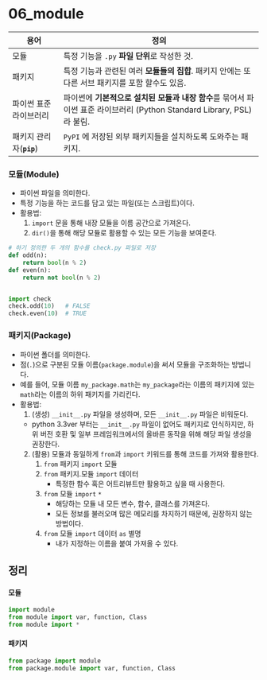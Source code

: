 # 06_module

|용어|정의|
| --------| ------------------- |
|모듈| 특정 기능을 `.py` **파일 단위**로 작성한 것.|
|패키지| 특정 기능과 관련된 여러 **모듈들의 집합**. 패키지 안에는 또다른 서브 패키지를 포함 할수도 있음.|
|파이썬 표준 라이브러리| 파이썬에 **기본적으로 설치된 모듈과 내장 함수**를 묶어서 파이썬 표준 라이브러리 (Python Standard Library, PSL) 라 불림.|
|패키지 관리자(**`pip`**)| `PyPI` 에 저장된 외부 패키지들을 설치하도록 도와주는 패키지.|


### 모듈(Module)
- 파이썬 파일을 의미한다.
- 특정 기능을 하는 코드를 담고 있는 파일(또는 스크립트)이다.
- 활용법:
  1. `import` 문을 통해 내장 모듈을 이름 공간으로 가져온다.
  2. `dir()`을 통해 해당 모듈로 활용할 수 있는 모든 기능을 보여준다.
```py
# 하기 정의한 두 개의 함수를 check.py 파일로 저장
def odd(n):
    return bool(n % 2)
def even(n):
    return not bool(n % 2)


import check
check.odd(10)   # FALSE
check.even(10)  # TRUE
```


### 패키지(Package)
- 파이썬 폴더를 의미한다.
- 점(`.`)으로 구분된 모듈 이름(`package.module`)을 써서 모듈을 구조화하는 방법니다.
- 예를 들어, 모듈 이름 `my_package.math`는 `my_package`라는 이름의 패키지에 있는 `math`라는 이름의 하위 패키지를 가리킨다.
- 활용법:
  1. (생성) `__init__.py` 파일을 생성하며, 모든 `__init__.py` 파일은 비워둔다.
    - python 3.3ver 부터는 `__init__.py` 파일이 없어도 패키지로 인식하지만, 하위 버전 호환 및 일부 프레임워크에서의 올바른 동작을 위해 해당 파일 생성을 권장한다. 
  2. (활용) 모듈과 동일하게 `from`과 `import` 키워드를 통해 코드를 가져와 활용한다.
     1. `from` 패키지 `import` 모듈
     2. `from` 패키지.모듈 `import` 데이터
        - 특정한 함수 혹은 어트리뷰트만 활용하고 싶을 때 사용한다.
     3. `from` 모듈 `import` `*`
        - 해당하는 모듈 내 모든 변수, 함수, 클래스를 가져온다.
        - 모든 정보를 불러오며 많은 메모리를 차지하기 때문에, 권장하지 않는 방법이다.
     4. `from` 모듈 `import` 데이터 `as` 별명
        - 내가 지정하는 이름을 붙여 가져올 수 있다.


## 정리
#### 모듈
```py
import module
from module import var, function, Class
from module import *
```

#### 패키지
```py
from package import module
from package.module import var, function, Class
```